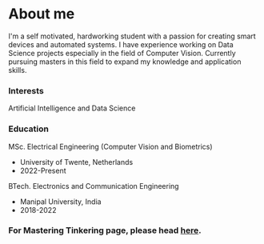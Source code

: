 # About me
I'm a self motivated, hardworking student with a passion for creating smart devices and automated systems. I have experience working on Data Science projects especially in the field of Computer Vision. Currently pursuing masters in this field to expand my knowledge and application skills.

### Interests
Artificial Intelligence and Data Science

### Education
MSc. Electrical Engineering (Computer Vision and Biometrics)
- University of Twente, Netherlands
- 2022-Present

BTech. Electronics and Communication Engineering
- Manipal University, India
- 2018-2022

### For Mastering Tinkering page, please head [here](tinkering/index.html). 
